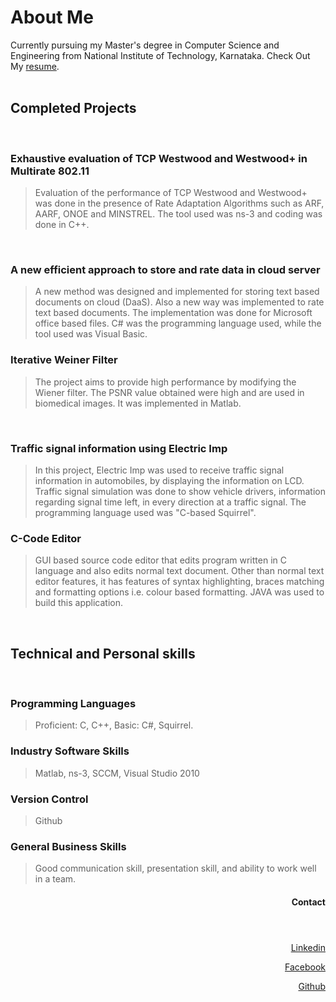 # About Me
Currently pursuing my Master's degree in Computer Science and Engineering from National Institute of Technology, Karnataka. Check Out My [resume](https://github.com/arjun10792/arjun10792.github.io/blob/master/arjun_resume.pdf).
<br>
<br>

## Completed Projects
<br>

### Exhaustive evaluation of TCP Westwood and Westwood+ in Multirate 802.11

> Evaluation of the performance of TCP Westwood and Westwood+ was done in the presence of Rate Adaptation Algorithms such as ARF, AARF, ONOE and MINSTREL. The tool used was ns-3 and coding was done in C++.
<br>

### A new efficient approach to store and rate data in cloud server

> A new method was designed and implemented for storing text based documents on cloud (DaaS). Also a new way was implemented to rate text based documents. The implementation was done for Microsoft office based files. C# was the programming language used, while the tool used was Visual Basic. 

### Iterative Weiner Filter

> The project aims to provide high performance by modifying the Wiener filter. The PSNR value obtained were high and are used in biomedical images. It was implemented in Matlab.
<br>


### Traffic signal information using Electric Imp

> In this project, Electric Imp was used to receive traffic signal information in automobiles, by displaying the information on LCD. Traffic signal simulation was done to show vehicle drivers, information regarding signal time left, in every direction at a traffic signal. The programming language used was "C-based Squirrel".<br>


### C-Code Editor

> GUI based source code editor that edits program written in C language and also edits normal text document. Other than normal text editor features, it has features of syntax highlighting, braces matching and formatting options i.e. colour based formatting. JAVA was used to build this application.
<br>

## Technical and Personal skills
<br>

### Programming Languages
> Proficient: C, C++,
> Basic: C#, Squirrel.

### Industry Software Skills
> Matlab, ns-3, SCCM, Visual Studio 2010

### Version Control
> Github

### General Business Skills
> Good communication skill, presentation skill, and ability to work well in a team.

<header><h4><p align="right">Contact</p> </h4></header> 

<p align="right"><a href="https://www.linkedin.com/in/arjun-rao-10792/">Linkedin</a></p> 
<p align="right"><a href="https://www.facebook.com/arjun.rao.9">Facebook</a></p>
<p align="right"><a href="https://github.com/arjun10792">Github</a></p>
